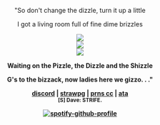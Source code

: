 <div align="center">
<p>"So  don't  change  the  dizzle,  turn  it  up  a  little</p>
<p>I  got  a  living  room  full  of  fine  dime  brizzles</p>
<img src="https://files.catbox.moe/a5uewk.gif">
<div align="center">
</div>
<div align="center">
  <img src="https://files.catbox.moe/1m62rf.gif"> 
</div>
<div align="center">
<img src="https://files.catbox.moe/a5uewk.gif">
<div style="text-align: center;">
<b>
<p>Waiting  on  the  Pizzle,  the  Dizzle  and  the  Shizzle</p>
   <p>G's  to  the  bizzack,  now  ladies  here  we  gizzo. . ."</p>
</div>

<a href="https://discord.com/users/1105223115451146432">discord</a> |
<a href="https://hellasite.straw.page">strawpg</a> |
  <a href="https://pronouns.cc/@souljaboy">prns cc</a> |
  <a href="https://turntablism.atabook.org">ata</a> <br/>
<sub>[S] Dave: STRIFE.</sub>

[![spotify-github-profile](https://spotify-github-profile.kittinanx.com/api/view?uid=bo3j5lynqxs8pr2u2s848d650&cover_image=true&theme=natemoo-re&show_offline=false&background_color=121212&interchange=true&bar_color=ff0000&bar_color_cover=false)](https://github.com/kittinan/spotify-github-profile) 
